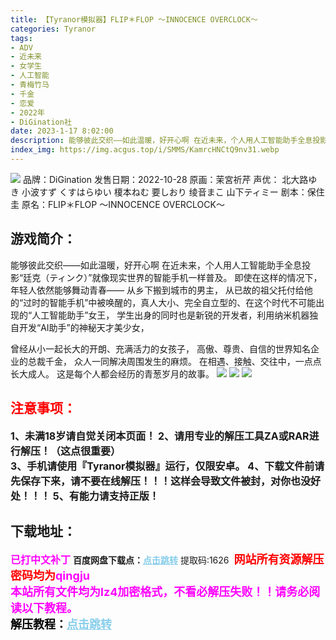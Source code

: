 ```yaml
---
title: 【Tyranor模拟器】FLIP＊FLOP ～INNOCENCE OVERCLOCK～
categories: Tyranor
tags:
- ADV
- 近未来
- 女学生
- 人工智能
- 青梅竹马
- 千金
- 恋爱
- 2022年
- DiGination社
date: 2023-1-17 8:02:00
description: 能够彼此交织——如此温暖，好开心啊 在近未来，个人用人工智能助手全息投影“廷克（ティンク）”就像现实世界的智能手机一样普及。即使在这样的情况下，年轻人依然能够舞动青春——
index_img: https://img.acgus.top/i/SMMS/KamrcHNCtQ9nv31.webp
---
```

![](https://img.acgus.top/i/SMMS/KamrcHNCtQ9nv31.webp)
品牌：DiGination
发售日期：2022-10-28
原画：茉宮祈芹
声优： 北大路ゆき 小波すず くすはらゆい 榎本ねむ 要しおり 绫音まこ 山下ティミー
剧本：保住圭
原名：FLIP＊FLOP ～INNOCENCE OVERCLOCK～

## 游戏简介：
能够彼此交织——如此温暖，好开心啊
在近未来，个人用人工智能助手全息投影“廷克（ティンク）”就像现实世界的智能手机一样普及。
即使在这样的情况下，年轻人依然能够舞动青春——
从乡下搬到城市的男主，
从已故的祖父托付给他的“过时的智能手机”中被唤醒的，真人大小、完全自立型的、在这个时代不可能出现的“人工智能助手”女王，
学生出身的同时也是新锐的开发者，利用纳米机器独自开发“AI助手”的神秘天才美少女，

曾经从小一起长大的开朗、充满活力的女孩子，
高傲、尊贵、自信的世界知名企业的总裁千金，
众人一同解决周围发生的麻烦。
在相遇、接触、交往中，一点点长大成人。
这是每个人都会经历的青葱岁月的故事。
![](https://img.acgus.top/i/SMMS/y5f1iPbk8ncvB4V.webp)
![](https://img.acgus.top/i/SMMS/fCp2T7gXEOtl9iQ.webp)
![](https://img.acgus.top/i/SMMS/ClB9EPvoMJZNunf.webp)





## <font color=#FF0000 >注意事项：</font>
<font size=3><b>1、未满18岁请自觉关闭本页面！
2、请用专业的解压工具ZA或RAR进行解压！（这点很重要）           
3、手机请使用『Tyranor模拟器』运行，仅限安卓。
4、下载文件前请先保存下来，请不要在线解压！！！这样会导致文件被封，对你也没好处！！！
5、有能力请支持正版！</b></font>

## 下载地址：
<font color=#FF00FF size=3><b>已打中文补丁</b></font>
<b>百度网盘下载点：</b><a href="https://pan.baidu.com/s/15BtWiZnEYZLoSABVACmt7Q?pwd=1626" style="color: #87CEEB;"><b>点击跳转</b></a> 提取码:1626
<a style="padding: 0" href="https://post.qingju.org/AD/"><img style="max-width:100%" src="https://img.acgus.top/i/2024/07/478f689b8021d8d499ab43d21acf137a.gif" alt=""></a>
<b><font color=#FF0000 size=4>网站所有资源解压密码均为</b></font><b><font color=#FF00FF size=4>qingju</font><font color=#FF0000 ></font></b><br><b><font color=#FF00FF size=4>本站所有文件均为lz4加密格式，不看必解压失败！！请务必阅读以下教程。</b></font><br><b><font color=#000 size=4>解压教程：</b><a href="https://post.qingju.org/tutorial/000/" style="color: #87CEEB;"><b>点击跳转</b></a>